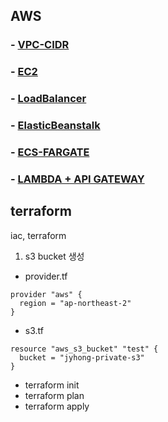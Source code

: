 ## AWS
### - [VPC-CIDR](https://github.com/briiidgehong/main-aws-terraform/tree/main/VPC-CIDR)
### - [EC2](https://github.com/briiidgehong/main-aws-terraform/tree/main/EC2)
### - [LoadBalancer](https://github.com/briiidgehong/main-aws-terraform/tree/main/LoadBalancer)
### - [ElasticBeanstalk](https://github.com/briiidgehong/main-aws-terraform/tree/main/ElasticBeanstalk)
### - [ECS-FARGATE](https://github.com/briiidgehong/main-aws-terraform/tree/main/ECS-FARGATE)
### - [LAMBDA + API GATEWAY](https://labs.brandi.co.kr/2018/07/31/kwakjs.html)


## terraform
iac, terraform


1. s3 bucket 생성
  - provider.tf
  ```
  provider "aws" {
    region = "ap-northeast-2"
  }
  ```

  - s3.tf
  ```
  resource "aws_s3_bucket" "test" {
    bucket = "jyhong-private-s3"
  }
  ```

  - terraform init
  - terraform plan
  - terraform apply
  
